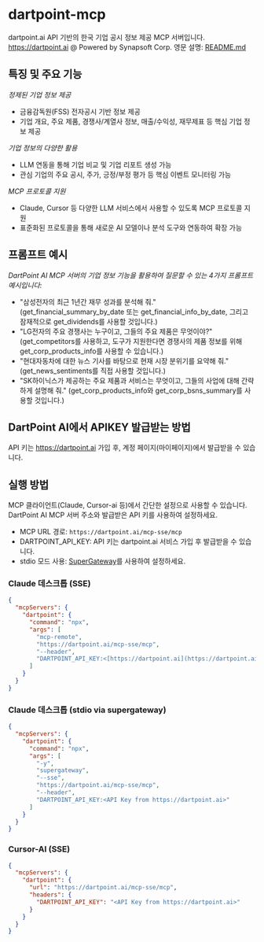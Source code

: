 # dartpoint-mcp
dartpoint.ai API 기반의 한국 기업 공시 정보 제공 MCP 서버입니다.  
https://dartpoint.ai @ Powered by Synapsoft Corp. 영문 설명: [README.md](https://github.com/dartpointai/dartpoint-mcp)

## 특징 및 주요 기능
*정제된 기업 정보 제공*
- 금융감독원(FSS) 전자공시 기반 정보 제공
- 기업 개요, 주요 제품, 경쟁사/계열사 정보, 매출/수익성, 재무제표 등 핵심 기업 정보 제공
  
*기업 정보의 다양한 활용*
- LLM 연동을 통해 기업 비교 및 기업 리포트 생성 가능
- 관심 기업의 주요 공시, 주가, 긍정/부정 평가 등 핵심 이벤트 모니터링 가능

*MCP 프로토콜 지원*
- Claude, Cursor 등 다양한 LLM 서비스에서 사용할 수 있도록 MCP 프로토콜 지원
- 표준화된 프로토콜을 통해 새로운 AI 모델이나 분석 도구와 연동하여 확장 가능

## 프롬프트 예시
*DartPoint AI MCP 서버의 기업 정보 기능을 활용하여 질문할 수 있는 4가지 프롬프트 예시입니다:*
- "삼성전자의 최근 1년간 재무 성과를 분석해 줘."
(get_financial_summary_by_date 또는 get_financial_info_by_date, 그리고 잠재적으로 get_dividends를 사용할 것입니다.)
- "LG전자의 주요 경쟁사는 누구이고, 그들의 주요 제품은 무엇이야?"
(get_competitors를 사용하고, 도구가 지원한다면 경쟁사의 제품 정보를 위해 get_corp_products_info를 사용할 수 있습니다.)
- "현대자동차에 대한 뉴스 기사를 바탕으로 현재 시장 분위기를 요약해 줘."
(get_news_sentiments를 직접 사용할 것입니다.)
- "SK하이닉스가 제공하는 주요 제품과 서비스는 무엇이고, 그들의 사업에 대해 간략하게 설명해 줘."
(get_corp_products_info와 get_corp_bsns_summary를 사용할 것입니다.)

## DartPoint AI에서 APIKEY 발급받는 방법

API 키는 https://dartpoint.ai 가입 후, 계정 페이지(마이페이지)에서 발급받을 수 있습니다.

## 실행 방법

MCP 클라이언트(Claude, Cursor-ai 등)에서 간단한 설정으로 사용할 수 있습니다.
DartPoint AI MCP 서버 주소와 발급받은 API 키를 사용하여 설정하세요.

- MCP URL 경로: `https://dartpoint.ai/mcp-sse/mcp`
- DARTPOINT_API_KEY: API 키는 dartpoint.ai 서비스 가입 후 발급받을 수 있습니다.
- stdio 모드 사용: [SuperGateway](https://github.com/supercorp-ai/supergateway)를 사용하여 설정하세요.

### Claude 데스크톱 (SSE)
```json
{
  "mcpServers": {
    "dartpoint": {
      "command": "npx",
      "args": [
        "mcp-remote",
        "https://dartpoint.ai/mcp-sse/mcp",
        "--header",
        "DARTPOINT_API_KEY:<[https://dartpoint.ai](https://dartpoint.ai) 에서 발급받은 API 키>"
      ]
    }
  }
}
```

### Claude 데스크톱 (stdio via supergateway)
```json
{
  "mcpServers": {
    "dartpoint": {
      "command": "npx",
      "args": [
        "-y",
        "supergateway",
        "--sse",
        "https://dartpoint.ai/mcp-sse/mcp",
        "--header",
        "DARTPOINT_API_KEY:<API Key from https://dartpoint.ai>"
      ]
    }
  }
}
```

### Cursor-AI (SSE)
```json
{
  "mcpServers": {
    "dartpoint": {
      "url": "https://dartpoint.ai/mcp-sse/mcp",
      "headers": {
        "DARTPOINT_API_KEY": "<API Key from https://dartpoint.ai>"
      }
    }
  }
}
```

